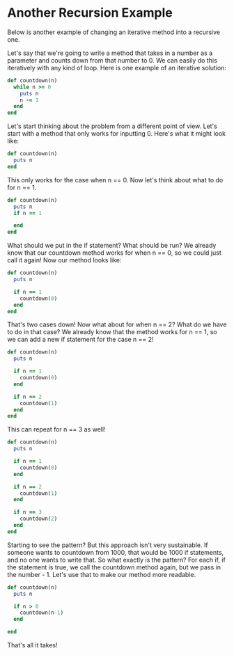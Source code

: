# Another Recursion Example

Below is another example of changing an iterative method into a recursive one.

Let's say that we're going to write a method that takes in a number as a parameter and counts down from that number to 0. We can easily do this iteratively with any kind of loop. Here is one example of an iterative solution:

```ruby
def countdown(n)
  while n >= 0
    puts n
    n -= 1
  end
end
```

Let's start thinking about the problem from a different point of view. Let's start with a method that only works for inputting 0.  Here's what it might look like:

```ruby
def countdown(n)
  puts n
end
```

This only works for the case when n == 0. Now let's think about what to do for n == 1.

```ruby
def countdown(n)
  puts n
  if n == 1

  end
end
```

What should we put in the if statement? What should be run? We already know that our countdown method works for when n == 0, so we could just call it again! Now our method looks like:

```ruby
def countdown(n)
  puts n

  if n == 1
    countdown(0)
  end
end
```

That's two cases down! Now what about for when n == 2? What do we have to do in that case? We already know that the method works for n == 1, so we can add a new if statement for the case n == 2!

```ruby
def countdown(n)
  puts n

  if n == 1
    countdown(0)
  end

  if n == 2
    countdown(1)
  end
end
```

This can repeat for n == 3 as well!

```ruby
def countdown(n)
  puts n

  if n == 1
    countdown(0)
  end

  if n == 2
    countdown(1)
  end

  if n == 3
    countdown(2)
  end
end
```

Starting to see the pattern? But this approach isn't very sustainable. If someone wants to countdown from 1000, that would be 1000 if statements, and no one wants to write that. So what exactly is the pattern? For each if, if the statement is true, we call the countdown method again, but we pass in the number - 1. Let's use that to make our method more readable.

```ruby
def countdown(n)
  puts n

  if n > 0
    countdown(n-1)
  end

end
```

That's all it takes!
